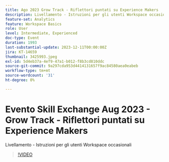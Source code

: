 ```yaml
---
title: Ago 2023 Grow Track - Riflettori puntati su Experience Makers
description: Livellamento - Istruzioni per gli utenti Workspace occasionali
feature-set: Analytics
feature: Workspace Basics
role: User
level: Intermediate, Experienced
doc-type: Event
duration: 1993
last-substantial-update: 2023-12-11T00:00:00Z
jira: KT-14659
thumbnail: 3425993.jpeg
exl-id: 5d4eb37a-4ef9-47a1-b012-f8b3cd810ddc
source-git-commit: 9a297cda953d4414131657f9ac84580aea0eabeb
workflow-type: tm+mt
source-wordcount: '31'
ht-degree: 0%

---
```


# Evento Skill Exchange Aug 2023 - Grow Track - Riflettori puntati su Experience Makers

Livellamento - Istruzioni per gli utenti Workspace occasionali

>[!VIDEO](https://video.tv.adobe.com/v/3456692/?learn=on&captions=ita)
